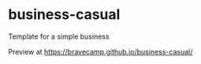 # business-casual

Template for a simple business

Preview at https://bravecamp.github.io/business-casual/
